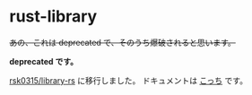 # rust-library

~~あの、これは deprecated で、そのうち爆破されると思います。~~

**deprecated です。**

[rsk0315/library-rs](https://github.com/rsk0315/library-rs) に移行しました。
ドキュメントは [こっち](https://rsk0315.github.io/library-rs/nekolib/) です。
